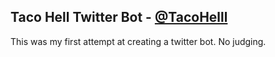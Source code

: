 ## Taco Hell Twitter Bot - [@TacoHelll](http://twitter.com/tacohelll)
This was my first attempt at creating a twitter bot. No judging.